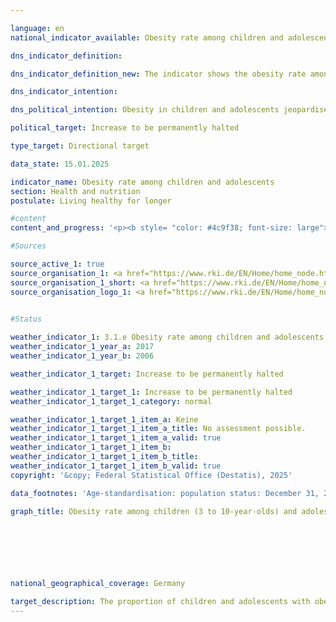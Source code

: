 ```yaml
---

language: en        
national_indicator_available: Obesity rate among children and adolescents        

dns_indicator_definition:         

dns_indicator_definition_new: The indicator shows the obesity rate among children (3&nbsp;to 10-year-olds) and adolescents (11&nbsp;to 17-year-olds) as a proportion of all people in the same age group. For children and adolescents, age and gender are used to define overweight and obesity in order to compare the BMI values (body mass index) with a defined reference population. The Kromeyer-Hauschild percentile reference values recommended by the Working Group on Obesity in Children and Adolescents (AGA) are used as a benchmark. If the BMI value is above the 90th age- and gender-specific percentile of the reference population (>P90), that is, in the range of the 10% of the reference group with the highest BMI values, children and adolescents are overweight. If the BMI value is above the 97th percentile of the reference population (that is, as high as the 3% of children or adolescents with the highest BMI values), this is obesity (>P97).        

dns_indicator_intention:         

dns_political_intention: Obesity in children and adolescents jeopardises normal age-related development. Exclusion and social withdrawal are the consequences and also lead to both health and social problems. The majority of children and adolescents who are already obese also suffer from obesity in adulthood.        

political_target: Increase to be permanently halted        

type_target: Directional target        

data_state: 15.01.2025        

indicator_name: Obesity rate among children and adolescents        
section: Health and nutrition        
postulate: Living healthy for longer        

#content         
content_and_progress: '<p><b style= "color: #4c9f38; font-size: large">3.1.e Obesity rate among children and adolescents</b><br><br>The Body Mass Index (BMI) serves as a reference value for assessing overweight and, in particular, obesity. It is calculated as the ratio of body weight to the square of body height (in units of kg/m²), but does not take into account the individual composition of body mass. Since the ratio of height to weight continuously changes during childhood and adolescence, there are no uniform cut-off values for classifying overweight and obesity across all age groups. Therefore, age- and sex-specific BMI percentile curves are used, which represent the distribution of BMI within a reference population. This allows the BMI values of children and adolescents to be classified relative to boys or girls of the same age. In Germany, obesity is defined according to the reference system by Kromeyer-Hauschild et al. These underlying reference values are based on surveys of height and weight conducted between 1985&nbsp;and 1998&nbsp;in various regions of Germany using different methods. A BMI above the 97th percentile (>P97) is defined as obesity. For example, children aged 3&nbsp;to under 4&nbsp;years with a BMI of 18.8&nbsp;kg/m² are classified as obese.<br><br>The data basis for this indicator comes from the Robert Koch Institute (RKI). The first nationwide representative health survey of children and adolescents in Germany (KiGGS) was conducted between 2003&nbsp;and 2006. Comparable data are available from the second survey wave (KiGGS Wave 2) covering the period from 2014&nbsp;to 2017. To enable comparisons over time&nbsp;–&nbsp;independent of demographic changes&nbsp;–&nbsp;the results were standardised to the population level as of 31&nbsp;December 2015. Between 2014&nbsp;and 2017, 3.9% of children aged 3&nbsp;to 10&nbsp;and 8.0% of those aged 11&nbsp;to 17&nbsp;were classified as obese. In the younger age group, no sex-specific differences were observed. Among 11- to 17-year-olds, 7.2% of girls and 8.7% of boys were obese.<br><br>By comparison, between 2003&nbsp;and 2006, the prevalence of obesity among children aged 3&nbsp;to 10&nbsp;was 5.2%, and among those aged 11&nbsp;to 17, 8.3%. During this period, no sex differences were observed in the younger group. In the older group, 8.2% of girls and 8.4% of boys were obese. Overall, the 3- to 10-year-olds showed a decline in obesity prevalence compared to the first survey period, while only minor changes were observed among 11- to 17-year-olds.<br><br>Key influencing factors for the development of overweight and obesity are dietary and physical activity behaviours. These vary markedly depending on socioeconomic status (SES). The results of KiGGS Wave 2&nbsp;confirm that children and adolescents aged 3&nbsp;to 17&nbsp;with low SES are more likely to have unhealthy diets and engage less frequently in sports than their peers from socially better-off families. The risk of overweight and obesity among children and adolescents with low SES is approximately three to four times higher than among their peers with high SES. Both groups each account for about 20% of the study population.</p>'                

#Sources        

source_active_1: true
source_organisation_1: <a href="https://www.rki.de/EN/Home/home_node.html" target="_blank" onclick="return confirm_alert('the Robert Koch-Institute', 'En')">Robert Koch-Institute</a>
source_organisation_1_short: <a href="https://www.rki.de/EN/Home/home_node.html" target="_blank" onclick="return confirm_alert('the Robert Koch-Institute', 'En')">Robert Koch-Institute</a>
source_organisation_logo_1: <a href="https://www.rki.de/EN/Home/home_node.html" target="_blank" onclick="return confirm_alert('the Robert Koch-Institute', 'En')"><img src="https://dnsTestEnvironment.github.io/dns-indicators/public/OrgImgEn/rki.png" alt="Robert Koch-Institute" title=" Click here to visit the homepage of the organizationRobert Koch-Institute" style="height:60px; width:148px; border:transparent"/></a>
        

#Status        

weather_indicator_1: 3.1.e Obesity rate among children and adolescents
weather_indicator_1_year_a: 2017
weather_indicator_1_year_b: 2006

weather_indicator_1_target: Increase to be permanently halted

weather_indicator_1_target_1: Increase to be permanently halted
weather_indicator_1_target_1_category: normal

weather_indicator_1_target_1_item_a: Keine
weather_indicator_1_target_1_item_a_title: No assessment possible.
weather_indicator_1_target_1_item_a_valid: true
weather_indicator_1_target_1_item_b: 
weather_indicator_1_target_1_item_b_title: 
weather_indicator_1_target_1_item_b_valid: true        
copyright: '&copy; Federal Statistical Office (Destatis), 2025'        

data_footnotes: 'Age-standardisation: population status: December 31, 2015.<br>• The data is based on a special evaluation and is not publicly available.<br>• The next data update (time period 2023/2024) is planned for 2025.'        

graph_title: Obesity rate among children (3 to 10-year-olds) and adolescents (11 to 17-year-olds)        

        

        

                

national_geographical_coverage: Germany        

target_description: The proportion of children and adolescents with obesity should decrease or remain constant.<br><br>• An assessment of indicator 3.1.e is not possible. Too few data points.<br><br>'        
---
```



